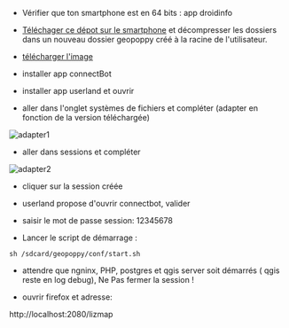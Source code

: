 

* Vérifier que ton smartphone est en 64 bits : app droidinfo

* [Téléchager ce dépot sur le smartphone](https://github.com/jancelin/geopoppy_android/archive/master.zip) et décompresser les dossiers dans un nouveau dossier geopoppy créé à la racine de l'utilisateur.

* [télécharger l'image](https://github.com/jancelin/geopoppy_android/releases/download/geopoppy_android_0.2/geopoppy0_2-debian-rootfs.tar.gz)

* installer app connectBot

* installer app userland et ouvrir

* aller dans l'onglet systèmes de fichiers et compléter (adapter en fonction de la version téléchargée)

![adapter1](https://github.com/jancelin/geopoppy_android/blob/master/image/Screenshot_20190522-132931.png)

* aller dans sessions et compléter

![adapter2](https://github.com/jancelin/geopoppy_android/blob/master/image/Screenshot_20190522-132959.png)

* cliquer sur la session créée

* userland propose d'ouvrir connectbot, valider

* saisir le mot de passe session: 12345678

* Lancer le script de démarrage :

```sh /sdcard/geopoppy/conf/start.sh```

* attendre que ngninx, PHP, postgres et qgis server soit démarrés ( qgis reste en log debug), Ne Pas fermer la session !

* ouvrir firefox et adresse:

http://localhost:2080/lizmap
